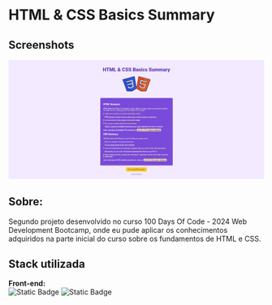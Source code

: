 # HTML & CSS Basics Summary

## Screenshots

<img src="images/page-screenshot.jpg" alt="screenshot da página">

## Sobre:

Segundo projeto desenvolvido no curso 100 Days Of Code - 2024 Web Development Bootcamp, onde eu pude aplicar os conhecimentos adquiridos na parte inicial do curso sobre os fundamentos de HTML e CSS.

## Stack utilizada

**Front-end:** <br> ![Static Badge](https://img.shields.io/badge/html-orange?style=for-the-badge)
![Static Badge](https://img.shields.io/badge/css-blue?style=for-the-badge)
